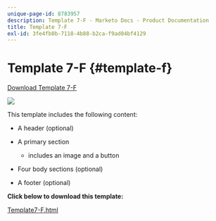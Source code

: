 ```yaml
---
unique-page-id: 8783957
description: Template 7-F - Marketo Docs - Product Documentation
title: Template 7-F
exl-id: 3fe4fb0b-7118-4b88-b2ca-f9ad04bf4129
---
```

# Template 7-F {#template-f}

[Download Template 7-F](https://docs.marketo.com/download/attachments/8783957/template-7f.html?version=1&modificationdate=1437693477000&api=v2)

![](assets/image2015-7-29-14-3a52-3a10.png)

This template includes the following content:

* A header (optional)
* A primary section

    * includes an image and a button

* Four body sections (optional)
* A footer (optional)

**Click below to download this template:**

[Template7-F.html](https://docs.marketo.com/download/attachments/8783957/template-7f.html?version=1&modificationdate=1437693477000&api=v2)
